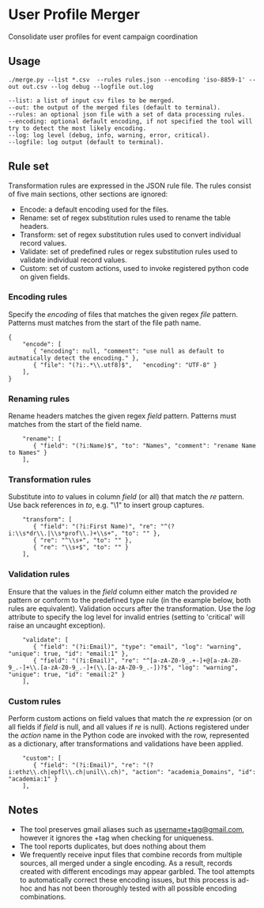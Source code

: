 # User Profile Merger

Consolidate user profiles for event campaign coordination

## Usage

```
./merge.py --list *.csv  --rules rules.json --encoding 'iso-8859-1' --out out.csv --log debug --logfile out.log

--list: a list of input csv files to be merged.
--out: the output of the merged files (default to terminal).
--rules: an optional json file with a set of data processing rules.
--encoding: optional default encoding, if not specified the tool will try to detect the most likely encoding.
--log: log level (debug, info, warning, error, critical).
--logfile: log output (default to terminal).
```

## Rule set

Transformation rules are expressed in the JSON rule file. The rules consist of five main sections, other sections are ignored:

- Encode: a default encoding used for the files.
- Rename: set of regex substitution rules used to rename the table headers.
- Transform: set of regex substitution rules used to convert individual record values.
- Validate: set of predefined rules or regex substitution rules used to validate individual record values.
- Custom: set of custom actions, used to invoke registered python code on given fields.

### Encoding rules

Specify the _encoding_ of files that matches the given regex _file_ pattern.
Patterns must matches from the start of the file path name.

```
{
    "encode": [
       { "encoding": null, "comment": "use null as default to autmatically detect the encoding." },
       { "file": "(?i:.*\\.utf8)$",   "encoding": "UTF-8" }
    ],
}
```

### Renaming rules

Rename headers matches the given regex _field_ pattern.
Patterns must matches from the start of the field name.

```
    "rename": [
       { "field": "(?i:Name)$", "to": "Names", "comment": "rename Name to Names" }
    ],
```

### Transformation rules

Substitute into _to_ values in column _field_ (or all) that match the _re_ pattern.
Use back references in _to_, e.g. "\\1" to insert group captures.

```
    "transform": [
       { "field": "(?i:First Name)", "re": "^(?i:\\s*dr\\.|\\s*prof\\.)+\\s+", "to": "" },
       { "re": "^\\s+", "to": "" },
       { "re": "\\s+$", "to": "" }
    ],
```

### Validation rules

Ensure that the values in the _field_ column either match the provided _re_ pattern or conform to the predefined type rule
(in the example below, both rules are equivalent). Validation occurs after the transformation.
Use the _log_ attribute to specify the log level for invalid entries (setting to 'critical' will raise an uncaught exception).

```
    "validate": [
       { "field": "(?i:Email)", "type": "email", "log": "warning", "unique": true, "id": "email:1" },
       { "field": "(?i:Email)", "re": "^[a-zA-Z0-9_.+-]+@[a-zA-Z0-9_.-]+\\.[a-zA-Z0-9_.-]+(\\.[a-zA-Z0-9_.-])?$", "log": "warning", "unique": true, "id": "email:2" }
    ],
```

### Custom rules

Perform custom actions on field values that match the _re_ expression (or on all fields if _field_ is null, and all values if _re_ is null).
Actions registered under the _action_ name in the Python code are invoked with the row, represented as a dictionary, after transformations and validations have been applied.

```
    "custom": [
       { "field": "(?i:Email)", "re": "(?i:ethz\\.ch|epfl\\.ch|unil\\.ch)", "action": "academia_Domains", "id": "academia:1" }
    ],
```

## Notes
- The tool preserves gmail aliases such as username+tag@gmail.com, however it ignores the +tag when checking for uniqueness.
- The tool reports duplicates, but does nothing about them
- We frequently receive input files that combine records from multiple sources, all merged under a single encoding. As a result, records created with different encodings may appear garbled. The tool attempts to automatically correct these encoding issues, but this process is ad-hoc and has not been thoroughly tested with all possible encoding combinations.

